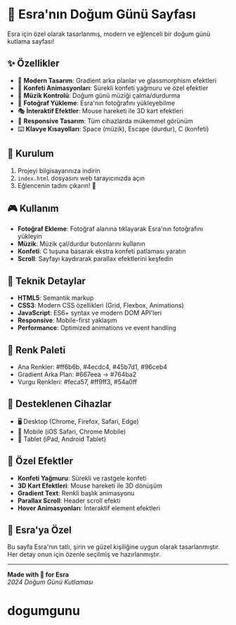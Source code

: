 # 🎉 Esra'nın Doğum Günü Sayfası

Esra için özel olarak tasarlanmış, modern ve eğlenceli bir doğum günü kutlama sayfası!

## ✨ Özellikler

- 🎨 **Modern Tasarım**: Gradient arka planlar ve glassmorphism efektleri
- 🎊 **Konfeti Animasyonları**: Sürekli konfeti yağmuru ve özel efektler
- 🎵 **Müzik Kontrolü**: Doğum günü müziği çalma/durdurma
- 📸 **Fotoğraf Yükleme**: Esra'nın fotoğrafını yükleyebilme
- 🎭 **İnteraktif Efektler**: Mouse hareketi ile 3D kart efektleri
- 📱 **Responsive Tasarım**: Tüm cihazlarda mükemmel görünüm
- ⌨️ **Klavye Kısayolları**: Space (müzik), Escape (durdur), C (konfeti)

## 🚀 Kurulum

1. Projeyi bilgisayarınıza indirin
2. `index.html` dosyasını web tarayıcınızda açın
3. Eğlencenin tadını çıkarın! 🎊

## 🎮 Kullanım

- **Fotoğraf Ekleme**: Fotoğraf alanına tıklayarak Esra'nın fotoğrafını yükleyin
- **Müzik**: Müzik çal/durdur butonlarını kullanın
- **Konfeti**: C tuşuna basarak ekstra konfeti patlaması yaratın
- **Scroll**: Sayfayı kaydırarak parallax efektlerini keşfedin

## 🎨 Teknik Detaylar

- **HTML5**: Semantik markup
- **CSS3**: Modern CSS özellikleri (Grid, Flexbox, Animations)
- **JavaScript**: ES6+ syntax ve modern DOM API'leri
- **Responsive**: Mobile-first yaklaşım
- **Performance**: Optimized animations ve event handling

## 🌈 Renk Paleti

- Ana Renkler: #ff6b6b, #4ecdc4, #45b7d1, #96ceb4
- Gradient Arka Plan: #667eea → #764ba2
- Vurgu Renkleri: #feca57, #ff9ff3, #54a0ff

## 📱 Desteklenen Cihazlar

- 🖥️ Desktop (Chrome, Firefox, Safari, Edge)
- 📱 Mobile (iOS Safari, Chrome Mobile)
- 📱 Tablet (iPad, Android Tablet)

## 🎯 Özel Efektler

- **Konfeti Yağmuru**: Sürekli ve rastgele konfeti
- **3D Kart Efektleri**: Mouse hareketi ile 3D dönüşüm
- **Gradient Text**: Renkli başlık animasyonu
- **Parallax Scroll**: Header scroll efekti
- **Hover Animasyonları**: İnteraktif element efektleri

## 💝 Esra'ya Özel

Bu sayfa Esra'nın tatlı, şirin ve güzel kişiliğine uygun olarak tasarlanmıştır. Her detay onun için özenle seçilmiş ve hazırlanmıştır.

---

**Made with 💖 for Esra**  
*2024 Doğum Günü Kutlaması*
# dogumgunu
